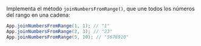 
Implementa el método `joinNumbersFromRange()`, que une todos los números del rango en una cadena:

```java
App.joinNumbersFromRange(1, 1); // "1"
App.joinNumbersFromRange(2, 3); // "23"
App.joinNumbersFromRange(5, 10); // "5678910"
```
